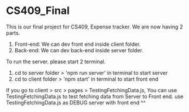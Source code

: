 # CS409_Final
This is our final project for CS409, Expense tracker. 
We are now having 2 parts.

1. Front-end: We can dev front end inside client folder.
2. Back-end: We can dev back-end inside server folder.

To run the server. please start 2 terminal.

1. cd to server folder > 'npm run server' in terminal to start server
2. cd to client folder > 'npm start' in terminal to start front end

If you go to client > src > pages > TestingFetchingData.js, You can use TestingFetchingData.js to test fetching data from Server to Front end. use TestingFetchingData.js as DEBUG server with front end ^^